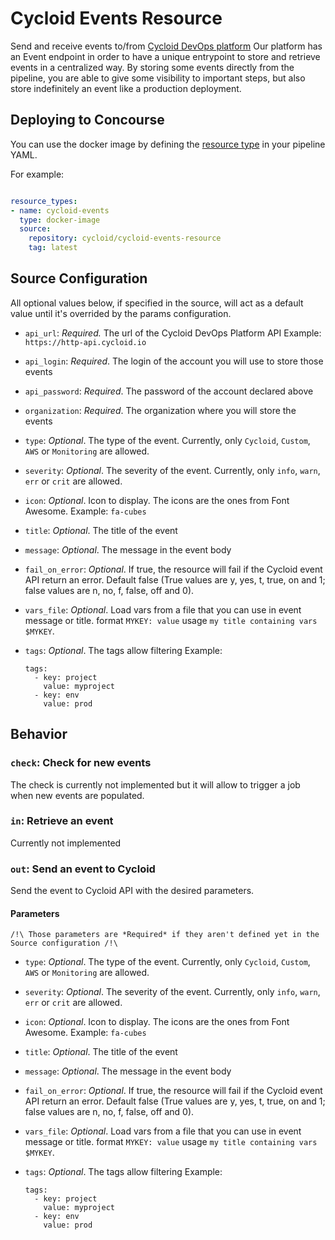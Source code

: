 # Cycloid Events Resource

Send and receive events to/from [Cycloid DevOps platform](https://www.cycloid.io/devops-platform-with-ci-cd-container-pipeline)
Our platform has an Event endpoint in order to have a unique entrypoint to store and retrieve events in a centralized way.
By storing some events directly from the pipeline, you are able to give some visibility to important steps, but also store indefinitely an event like a production deployment.

## Deploying to Concourse

You can use the docker image by defining the [resource type](https://concourse-ci.org/resource-types.html) in your pipeline YAML.

For example:

```yaml

resource_types:
- name: cycloid-events
  type: docker-image
  source:
    repository: cycloid/cycloid-events-resource
    tag: latest
```

## Source Configuration

All optional values below, if specified in the source, will act as a default value until it's overrided by the params configuration.

* `api_url`: *Required.* The url of the Cycloid DevOps Platform API
    Example: `https://http-api.cycloid.io`

* `api_login`: *Required*. The login of the account you will use to store those events

* `api_password`: *Required*. The password of the account declared above

* `organization`: *Required*. The organization where you will store the events

* `type`: *Optional*. The type of the event. Currently, only `Cycloid`, `Custom`, `AWS` or `Monitoring` are allowed.

* `severity`: *Optional*. The severity of the event. Currently, only `info`, `warn`, `err` or `crit` are allowed.

* `icon`: *Optional*. Icon to display. The icons are the ones from Font Awesome.
    Example: `fa-cubes`

* `title`: *Optional*. The title of the event

* `message`: *Optional*. The message in the event body

* `fail_on_error`: *Optional*. If true, the resource will fail if the Cycloid event API return an error. Default false (True values are y, yes, t, true, on and 1; false values are n, no, f, false, off and 0).

* `vars_file`: *Optional*. Load vars from a file that you can use in event message or title. format `MYKEY: value` usage `my title containing vars $MYKEY`.

* `tags`: *Optional*. The tags allow filtering
    Example:
    ```
    tags:
      - key: project
        value: myproject
      - key: env
        value: prod
    ```

## Behavior

### `check`: Check for new events

The check is currently not implemented but it will allow to trigger a job when new events are populated.

### `in`: Retrieve an event

Currently not implemented

### `out`: Send an event to Cycloid

Send the event to Cycloid API with the desired parameters.

#### Parameters

 ```
 /!\ Those parameters are *Required* if they aren't defined yet in the Source configuration /!\
 ```

* `type`: *Optional*. The type of the event. Currently, only `Cycloid`, `Custom`, `AWS` or `Monitoring` are allowed.

* `severity`: *Optional*. The severity of the event. Currently, only `info`, `warn`, `err` or `crit` are allowed.

* `icon`: *Optional*. Icon to display. The icons are the ones from Font Awesome.
    Example: `fa-cubes`

* `title`: *Optional*. The title of the event

* `message`: *Optional*. The message in the event body

* `fail_on_error`: *Optional*. If true, the resource will fail if the Cycloid event API return an error. Default false (True values are y, yes, t, true, on and 1; false values are n, no, f, false, off and 0).

* `vars_file`: *Optional*. Load vars from a file that you can use in event message or title. format `MYKEY: value` usage `my title containing vars $MYKEY`.

* `tags`: *Optional*. The tags allow filtering
    Example:
    ```
    tags:
      - key: project
        value: myproject
      - key: env
        value: prod
    ```
